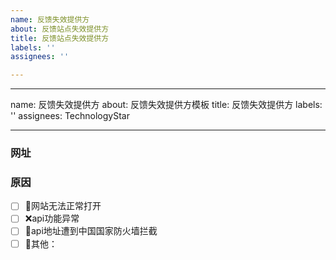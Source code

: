 ```yaml
---
name: 反馈失效提供方
about: 反馈站点失效提供方
title: 反馈站点失效提供方
labels: ''
assignees: ''

---
```


---
name: 反馈失效提供方
about: 反馈失效提供方模板
title: 反馈失效提供方
labels: ''
assignees: TechnologyStar

---

### 网址

### 原因
<!-- 将 [ ] 改为 [x] 即为选中 -->

- [ ] 🚫网站无法正常打开
- [ ] ❌api功能异常
- [ ] 🛑api地址遭到中国国家防火墙拦截
- [ ] 🤔其他：
